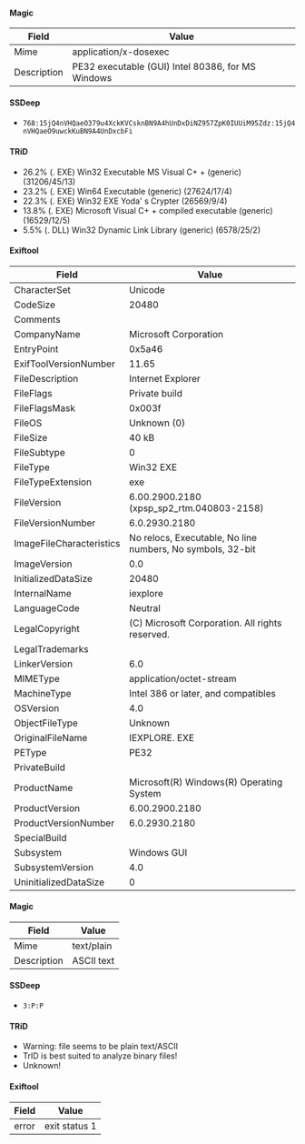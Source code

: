 #### Magic
| Field       | Value                  |
|-------------|------------------------|
| Mime        | application/x-dosexec        |
| Description | PE32 executable (GUI) Intel 80386, for MS Windows |

#### SSDeep

 - `768:15jQ4nVHQaeO379u4XckKVCsknBN9A4hUnDxDiNZ957ZpK0IUUiM95Zdz:15jQ4nVHQaeO9uwckKuBN9A4UnDxcbFi`

#### TRiD

* 26.2% (. EXE) Win32 Executable MS Visual C&#43; &#43; (generic) (31206/45/13)
* 23.2% (. EXE) Win64 Executable (generic) (27624/17/4)
* 22.3% (. EXE) Win32 EXE Yoda&#39; s Crypter (26569/9/4)
* 13.8% (. EXE) Microsoft Visual C&#43; &#43; compiled executable (generic) (16529/12/5)
* 5.5% (. DLL) Win32 Dynamic Link Library (generic) (6578/25/2)

#### Exiftool

| Field       | Value                |
|-------------|----------------------|
| CharacterSet  | Unicode        |
| CodeSize  | 20480        |
| Comments  |         |
| CompanyName  | Microsoft Corporation        |
| EntryPoint  | 0x5a46        |
| ExifToolVersionNumber  | 11.65        |
| FileDescription  | Internet Explorer        |
| FileFlags  | Private build        |
| FileFlagsMask  | 0x003f        |
| FileOS  | Unknown (0)        |
| FileSize  | 40 kB        |
| FileSubtype  | 0        |
| FileType  | Win32 EXE        |
| FileTypeExtension  | exe        |
| FileVersion  | 6.00.2900.2180 (xpsp_sp2_rtm.040803-2158)        |
| FileVersionNumber  | 6.0.2930.2180        |
| ImageFileCharacteristics  | No relocs, Executable, No line numbers, No symbols, 32-bit        |
| ImageVersion  | 0.0        |
| InitializedDataSize  | 20480        |
| InternalName  | iexplore        |
| LanguageCode  | Neutral        |
| LegalCopyright  | (C) Microsoft Corporation. All rights reserved.|
| LegalTrademarks  |         |
| LinkerVersion  | 6.0        |
| MIMEType  | application/octet-stream        |
| MachineType  | Intel 386 or later, and compatibles        |
| OSVersion  | 4.0        |
| ObjectFileType  | Unknown        |
| OriginalFileName  | IEXPLORE. EXE        |
| PEType  | PE32        |
| PrivateBuild  |         |
| ProductName  | Microsoft(R) Windows(R) Operating System        |
| ProductVersion  | 6.00.2900.2180        |
| ProductVersionNumber  | 6.0.2930.2180        |
| SpecialBuild  |         |
| Subsystem  | Windows GUI        |
| SubsystemVersion  | 4.0        |
| UninitializedDataSize  | 0        |

#### Magic

| Field       | Value                  |
|-------------|------------------------|
| Mime        | text/plain        |
| Description | ASCII text |

#### SSDeep

 - `3:P:P`

#### TRiD

* Warning: file seems to be plain text/ASCII
* TrID is best suited to analyze binary files!
* Unknown!

#### Exiftool

| Field       | Value                |
|-------------|----------------------|
| error  | exit status 1        |

